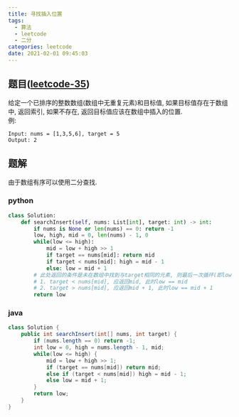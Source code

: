 ```yaml
---
title: 寻找插入位置
tags:
  - 算法
  - leetcode
  - 二分
categories: leetcode
date: 2021-02-01 09:45:03
---
```


## 题目([leetcode-35](https://leetcode.com/problems/search-insert-position/))
给定一个已排序的整数数组(数组中无重复元素)和目标值, 如果目标值存在于数组中, 返回索引, 如果不存在, 返回目标值应该在数组中插入的位置.  
例:
```
Input: nums = [1,3,5,6], target = 5
Output: 2
```

## 题解
由于数组有序可以使用二分查找.

### python
```python
class Solution:
    def searchInsert(self, nums: List[int], target: int) -> int:
        if nums is None or len(nums) == 0: return -1
        low, high, mid = 0, len(nums) - 1, 0
        while(low <= high):
            mid = low + high >> 1
            if target == nums[mid]: return mid
            if target < nums[mid]: high = mid - 1
            else: low = mid + 1
        # 此处返回的条件是未在数组中找到与target相同的元素, 则最后一次循环(即low == high),有以下两种情况:
        # 1. target < nums[mid], 应返回mid, 此时low == mid
        # 2. target > nums[mid], 应返回mid + 1, 此时low == mid + 1
        return low
```

### java
```java
class Solution {
    public int searchInsert(int[] nums, int target) {
        if (nums.length == 0) return -1;
        int low = 0, high = nums.length - 1, mid;
        while(low <= high) {
            mid = low + high >> 1;
            if (target == nums[mid]) return mid;
            else if (target < nums[mid]) high = mid - 1;
            else low = mid + 1;
        }
        return low;
    }
}
```

